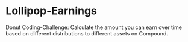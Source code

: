 # Lollipop-Earnings
Donut Coding-Challenge: Calculate the amount you can earn over time based on different distributions to different assets on Compound.
